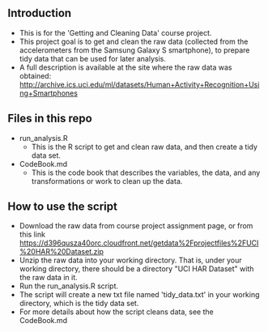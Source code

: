
## Introduction
* This is for the 'Getting and Cleaning Data' course project. <br>
* This project goal is to get and clean the raw data (collected from the accelerometers from the Samsung Galaxy S smartphone), to prepare tidy data that can be used for later analysis. <br>
* A full description is available at the site where the raw data was obtained: http://archive.ics.uci.edu/ml/datasets/Human+Activity+Recognition+Using+Smartphones 

## Files in this repo
* run_analysis.R
  * This is the R script to get and clean raw data, and then create a tidy data set.
* CodeBook.md
  * This is the code book that describes the variables, the data, and any transformations or work to clean up the data. <br>

## How to use the script
* Download the raw data from course project assignment page, or from this link https://d396qusza40orc.cloudfront.net/getdata%2Fprojectfiles%2FUCI%20HAR%20Dataset.zip
* Unzip the raw data into your working directory. That is, under your working directory, there should be a directory "UCI HAR Dataset" with the raw data in it.
* Run the run_analysis.R script.
* The script will create a new txt file named 'tidy_data.txt' in your working directory, which is the tidy data set.
* For more details about how the script cleans data, see the CodeBook.md



